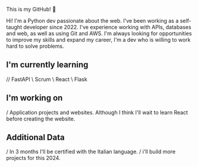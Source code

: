This is my GitHub! 👋

 Hi! I'm a Python dev passionate about the web. I've been working as a self-taught developer since 2022. I've experience working with APIs, databases and web, as well as using Git and AWS.
I'm always looking for opportunities to improve my skills and expand my career, I'm a dev who is willing to work hard to solve problems. 

##  I'm currently learning
// FastAPI \ Scrum \ React \ Flask
 
##  I'm working on
/ Application projects and websites. Although I think I'll wait to learn React before creating the website.
  
## Additional Data
/ In 3 months I'll be certified with the Italian language.
/ i'll build more projects for this 2024.
